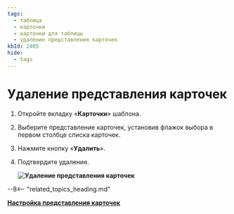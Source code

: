 ```yaml
---
tags:
  - таблица
  - карточки
  - карточки для таблицы
  - удаление представления карточек
kbId: 2405
hide:
  - tags
---
```


# Удаление представления карточек

1. Откройте вкладку «**Карточки**» шаблона.
2. Выберите представление карточек, установив флажок выбора в первом столбце списка карточек.
3. Нажмите кнопку «**Удалить**».
4. Подтвердите удаление.

    **![Удаление представления карточек](cards_layout_delete.png)**

--8<-- "related_topics_heading.md"

**[Настройка представления карточек](cards_layout_configure.md)**
